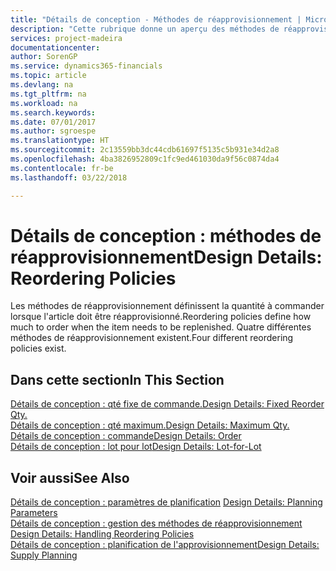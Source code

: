 ```yaml
---
title: "Détails de conception - Méthodes de réapprovisionnement | Microsoft Docs"
description: "Cette rubrique donne un aperçu des méthodes de réapprovisionnement."
services: project-madeira
documentationcenter: 
author: SorenGP
ms.service: dynamics365-financials
ms.topic: article
ms.devlang: na
ms.tgt_pltfrm: na
ms.workload: na
ms.search.keywords: 
ms.date: 07/01/2017
ms.author: sgroespe
ms.translationtype: HT
ms.sourcegitcommit: 2c13559bb3dc44cdb61697f5135c5b931e34d2a8
ms.openlocfilehash: 4ba3826952809c1fc9ed461030da9f56c0874da4
ms.contentlocale: fr-be
ms.lasthandoff: 03/22/2018

---
```

# <a name="design-details-reordering-policies"></a><span data-ttu-id="10fda-103">Détails de conception : méthodes de réapprovisionnement</span><span class="sxs-lookup"><span data-stu-id="10fda-103">Design Details: Reordering Policies</span></span>
<span data-ttu-id="10fda-104">Les méthodes de réapprovisionnement définissent la quantité à commander lorsque l'article doit être réapprovisionné.</span><span class="sxs-lookup"><span data-stu-id="10fda-104">Reordering policies define how much to order when the item needs to be replenished.</span></span> <span data-ttu-id="10fda-105">Quatre différentes méthodes de réapprovisionnement existent.</span><span class="sxs-lookup"><span data-stu-id="10fda-105">Four different reordering policies exist.</span></span>  

## <a name="in-this-section"></a><span data-ttu-id="10fda-106">Dans cette section</span><span class="sxs-lookup"><span data-stu-id="10fda-106">In This Section</span></span>  
[<span data-ttu-id="10fda-107">Détails de conception : qté fixe de commande.</span><span class="sxs-lookup"><span data-stu-id="10fda-107">Design Details: Fixed Reorder Qty.</span></span>](design-details-fixed-reorder-qty.md)  
[<span data-ttu-id="10fda-108">Détails de conception : qté maximum.</span><span class="sxs-lookup"><span data-stu-id="10fda-108">Design Details: Maximum Qty.</span></span>](design-details-maximum-qty.md)  
[<span data-ttu-id="10fda-109">Détails de conception : commande</span><span class="sxs-lookup"><span data-stu-id="10fda-109">Design Details: Order</span></span>](design-details-order.md)  
[<span data-ttu-id="10fda-110">Détails de conception : lot pour lot</span><span class="sxs-lookup"><span data-stu-id="10fda-110">Design Details: Lot-for-Lot</span></span>](design-details-lot-for-lot.md)  

## <a name="see-also"></a><span data-ttu-id="10fda-111">Voir aussi</span><span class="sxs-lookup"><span data-stu-id="10fda-111">See Also</span></span>  
<span data-ttu-id="10fda-112">[Détails de conception : paramètres de planification](design-details-planning-parameters.md) </span><span class="sxs-lookup"><span data-stu-id="10fda-112">[Design Details: Planning Parameters](design-details-planning-parameters.md) </span></span>  
<span data-ttu-id="10fda-113">[Détails de conception : gestion des méthodes de réapprovisionnement](design-details-handling-reordering-policies.md) </span><span class="sxs-lookup"><span data-stu-id="10fda-113">[Design Details: Handling Reordering Policies](design-details-handling-reordering-policies.md) </span></span>  
[<span data-ttu-id="10fda-114">Détails de conception : planification de l'approvisionnement</span><span class="sxs-lookup"><span data-stu-id="10fda-114">Design Details: Supply Planning</span></span>](design-details-supply-planning.md)

